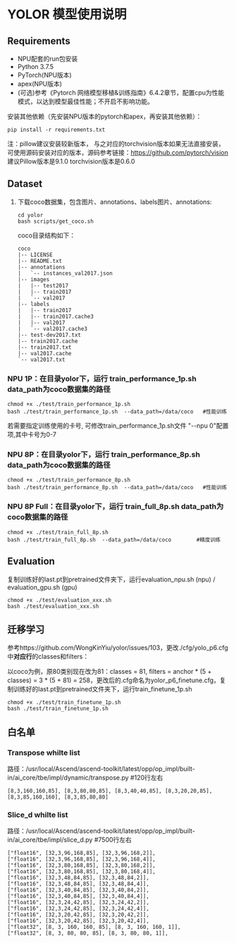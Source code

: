 # YOLOR 模型使用说明

## Requirements
* NPU配套的run包安装
* Python 3.7.5
* PyTorch(NPU版本)
* apex(NPU版本)
* (可选)参考《Pytorch 网络模型移植&训练指南》6.4.2章节，配置cpu为性能模式，以达到模型最佳性能；不开启不影响功能。

安装其他依赖（先安装NPU版本的pytorch和apex，再安装其他依赖）：
```
pip install -r requirements.txt
```
注：pillow建议安装较新版本， 与之对应的torchvision版本如果无法直接安装，可使用源码安装对应的版本，源码参考链接：https://github.com/pytorch/vision 建议Pillow版本是9.1.0 torchvision版本是0.6.0
## Dataset
1. 下载coco数据集，包含图片、annotations、labels图片、annotations:
	```
	cd yolor
	bash scripts/get_coco.sh
	```
    coco目录结构如下：
	```
   coco
   |-- LICENSE
   |-- README.txt
   |-- annotations
   |   `-- instances_val2017.json
   |-- images
   |   |-- test2017
   |   |-- train2017
   |   `-- val2017
   |-- labels
   |   |-- train2017
   |   |-- train2017.cache3
   |   |-- val2017
   |   `-- val2017.cache3
   |-- test-dev2017.txt
   |-- train2017.cache
   |-- train2017.txt
   |-- val2017.cache
   `-- val2017.txt
	```

### NPU 1P：在目录yolor下，运行 train_performance_1p.sh  data_path为coco数据集的路径
```
chmod +x ./test/train_performance_1p.sh
bash ./test/train_performance_1p.sh  --data_path=/data/coco   #性能训练
```
若需要指定训练使用的卡号, 可修改train_performance_1p.sh文件 "--npu 0"配置项,其中卡号为0-7

### NPU 8P：在目录yolor下，运行 train_performance_8p.sh  data_path为coco数据集的路径
```
chmod +x ./test/train_performance_8p.sh
bash ./test/train_performance_8p.sh  --data_path=/data/coco   #性能训练
```


### NPU 8P Full：在目录yolor下，运行 train_full_8p.sh  data_path为coco数据集的路径
```
chmod +x ./test/train_full_8p.sh
bash ./test/train_full_8p.sh  --data_path=/data/coco        #精度训练
```

## Evaluation
复制训练好的last.pt到pretrained文件夹下，运行evaluation_npu.sh (npu) / evaluation_gpu.sh (gpu)
```
chmod +x ./test/evaluation_xxx.sh
bash ./test/evaluation_xxx.sh
```

## 迁移学习
参考https://github.com/WongKinYiu/yolor/issues/103，更改./cfg/yolo_p6.cfg中**对应行**的classes和filters：

以coco为例，原80类别现在改为81：classes = 81, filters = anchor * (5 + classes) = 3 * (5 + 81) = 258，更改后的.cfg命名为yolor_p6_finetune.cfg，复制训练好的last.pt到pretrained文件夹下，运行train_finetune_1p.sh
```
chmod +x ./test/train_finetune_1p.sh
bash ./test/train_finetune_1p.sh
```

## 白名单
### Transpose whilte list

路径：/usr/local/Ascend/ascend-toolkit/latest/opp/op_impl/built-in/ai_core/tbe/impl/dynamic/transpose.py 
#120行左右
```
[8,3,160,160,85], [8,3,80,80,85], [8,3,40,40,85], [8,3,20,20,85], [8,3,85,160,160], [8,3,85,80,80]
```
### Slice_d whilte list
路径：/usr/local/Ascend/ascend-toolkit/latest/opp/op_impl/built-in/ai_core/tbe/impl/slice_d.py 
#7500行左右
```
["float16", [32,3,96,168,85], [32,3,96,168,2]],
["float16", [32,3,96,168,85], [32,3,96,168,4]],
["float16", [32,3,80,168,85], [32,3,80,168,2]],
["float16", [32,3,80,168,85], [32,3,80,168,4]],
["float16", [32,3,48,84,85], [32,3,48,84,2]],
["float16", [32,3,48,84,85], [32,3,48,84,4]],
["float16", [32,3,40,84,85], [32,3,40,84,2]],
["float16", [32,3,40,84,85], [32,3,40,84,4]],
["float16", [32,3,24,42,85], [32,3,24,42,2]],
["float16", [32,3,24,42,85], [32,3,24,42,4]],
["float16", [32,3,20,42,85], [32,3,20,42,2]],
["float16", [32,3,20,42,85], [32,3,20,42,4]],
["float32", [8, 3, 160, 160, 85], [8, 3, 160, 160, 1]],
["float32", [8, 3, 80, 80, 85], [8, 3, 80, 80, 1]],
```